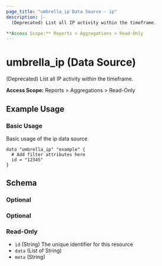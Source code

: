```yaml
---
page_title: "umbrella_ip Data Source - ip"
description: |-
  (Deprecated) List all IP activity within the timeframe.

**Access Scope:** Reports > Aggregations > Read-Only
---
```


# umbrella_ip (Data Source)

(Deprecated) List all IP activity within the timeframe.

**Access Scope:** Reports > Aggregations > Read-Only

## Example Usage


### Basic Usage

Basic usage of the ip data source

```hcl
data "umbrella_ip" "example" {
  # Add filter attributes here
  id = "12345"
}
```



## Schema

### Optional



### Optional



### Read-Only

- `id` (String) The unique identifier for this resource
- `data` (List of String) 
- `meta` (String) 



